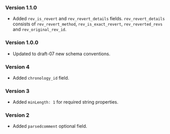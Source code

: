 ### Version 1.1.0
 - Added `rev_is_revert` and `rev_revert_details` fields. `rev_revert_details` consists of `rev_revert_method`, `rev_is_exact_revert`, `rev_reverted_revs` and `rev_original_rev_id`.

### Version 1.0.0
 - Updated to draft-07 new schema conventions.

### Version 4
 - Added `chronology_id` field.

### Version 3
 - Added `minLength: 1` for required string properties.

### Version 2
 - Added `parsedcomment` optional field.
